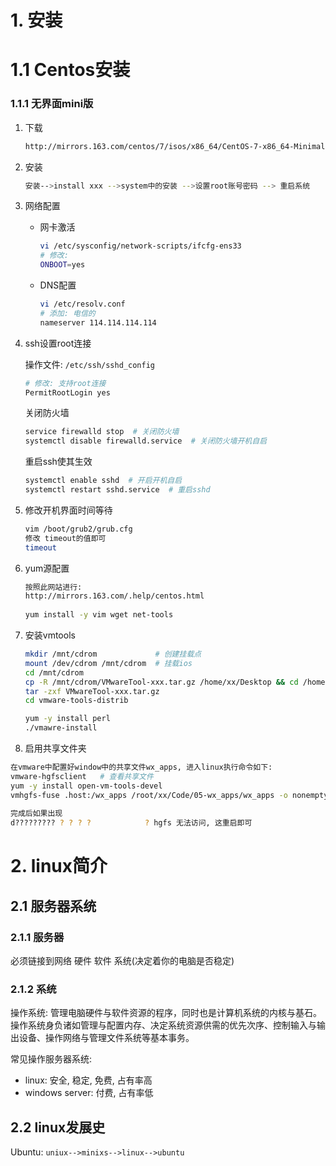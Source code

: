 # 1. 安装

# 1.1 Centos安装

### 1.1.1 无界面mini版

1. 下载

   ```bash
   http://mirrors.163.com/centos/7/isos/x86_64/CentOS-7-x86_64-Minimal-1810.iso
   ```

2. 安装

   ```bash
   安装-->install xxx -->system中的安装 -->设置root账号密码 --> 重启系统
   ```

3. 网络配置

   * 网卡激活

     ```bash
     vi /etc/sysconfig/network-scripts/ifcfg-ens33
     # 修改:
     ONBOOT=yes
     ```

   * DNS配置

     ```bash
     vi /etc/resolv.conf
     # 添加: 电信的
     nameserver 114.114.114.114
     ```

4. ssh设置root连接

   操作文件: `/etc/ssh/sshd_config`

   ```bash
   # 修改: 支持root连接
   PermitRootLogin yes
   ```

   关闭防火墙

   ```bash
   service firewalld stop  # 关闭防火墙
   systemctl disable firewalld.service  # 关闭防火墙开机自启
   ```

   重启ssh使其生效

   ```bash
   systemctl enable sshd  # 开启开机自启
   systemctl restart sshd.service  # 重启sshd
   ```

5. 修改开机界面时间等待

   ```bash
   vim /boot/grub2/grub.cfg
   修改 timeout的值即可
   timeout
   ```

6. yum源配置

   ```bash
   按照此网站进行:
   http://mirrors.163.com/.help/centos.html
       
   yum install -y vim wget net-tools
   ```

7. 安装vmtools

   ```bash
   mkdir /mnt/cdrom 			# 创建挂载点
   mount /dev/cdrom /mnt/cdrom	# 挂载ios
   cd /mnt/cdrom
   cp -R /mnt/cdrom/VMwareTool-xxx.tar.gz /home/xx/Desktop && cd /home/xx/Desktop
   tar -zxf VMwareTool-xxx.tar.gz
   cd vmware-tools-distrib
   
   yum -y install perl
   ./vmawre-install
   ```

8.  启用共享文件夹

   ```bash
   在vmware中配置好window中的共享文件wx_apps, 进入linux执行命令如下:
   vmware-hgfsclient   # 查看共享文件
   yum -y install open-vm-tools-devel
   vmhgfs-fuse .host:/wx_apps /root/xx/Code/05-wx_apps/wx_apps -o nonempty -o allow_other
       
   完成后如果出现
   d????????? ? ? ? ?            ? hgfs 无法访问, 这重启即可
   ```

   

# 2. linux简介

## 2.1 服务器系统

### 2.1.1 服务器

必须链接到网络   硬件   软件   系统(决定着你的电脑是否稳定)

### 2.1.2 系统

操作系统: 管理电脑硬件与软件资源的程序，同时也是计算机系统的内核与基石。操作系统身负诸如管理与配置内存、决定系统资源供需的优先次序、控制输入与输出设备、操作网络与管理文件系统等基本事务。

常见操作服务器系统:

* linux: 安全, 稳定, 免费, 占有率高
* windows server: 付费, 占有率低

## 2.2 linux发展史

Ubuntu: `uniux-->minixs-->linux-->ubuntu`



